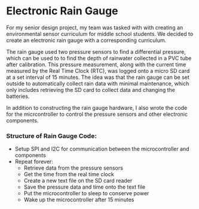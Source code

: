 # Electronic Rain Gauge

For my senior design project, my team was tasked with with creating an environmental sensor curriculum for middle school students. We decided to create an electronic rain gauge with a corresponding curriculum.

The rain gauge used two pressure sensors to find a differential pressure, which can be used to to find the depth of rainwater collected in a PVC tube after calibration. This pressure measurement, along with the current time measured by the Real Time Clock (RTC), was logged onto a micro SD card at a set interval of 15 minutes. The idea was that the rain gauge can be set outside to automatically collect rain data with minimal maintenance, which only includes retrieving the SD card to collect data and changing the batteries. 

In addition to constructing the rain gauge hardware, I also wrote the code for the micrcontroller to control the pressure sensors and other electronic components. 

### Structure of Rain Gauge Code:
- Setup SPI and I2C for communication between the microcontroller and components
- Repeat forever:
  - Retrieve data from the pressure sensors
  - Get the time from the real time clock
  - Create a new text file on the SD card reader
  - Save the pressure data and time onto the text file
  - Put the microcontroller to sleep to conserve power
  - Wake up the microcontroller after 15 minutes

